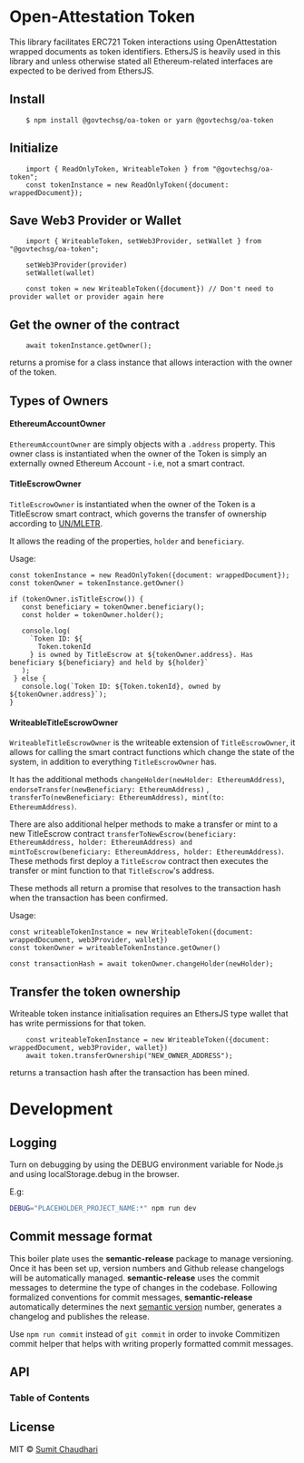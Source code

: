 # Open-Attestation Token

This library facilitates ERC721 Token interactions using OpenAttestation wrapped documents as token identifiers.
EthersJS is heavily used in this library and unless otherwise stated all Ethereum-related interfaces are expected to be derived from EthersJS.

## Install

        $ npm install @govtechsg/oa-token or yarn @govtechsg/oa-token

## Initialize

        import { ReadOnlyToken, WriteableToken } from "@govtechsg/oa-token";
        const tokenInstance = new ReadOnlyToken({document: wrappedDocument});

## Save Web3 Provider or Wallet

        import { WriteableToken, setWeb3Provider, setWallet } from "@govtechsg/oa-token";

        setWeb3Provider(provider)
        setWallet(wallet)

        const token = new WriteableToken({document}) // Don't need to provider wallet or provider again here

## Get the owner of the contract

        await tokenInstance.getOwner();

returns a promise for a class instance that allows interaction with the owner of the token.

## Types of Owners

#### EthereumAccountOwner

`EthereumAccountOwner` are simply objects with a `.address` property. This owner class is instantiated when the owner of the Token is simply an externally owned Ethereum Account - i.e, not a smart contract.

#### TitleEscrowOwner

`TitleEscrowOwner` is instantiated when the owner of the Token is a TitleEscrow smart contract, which governs the transfer of ownership according to [UN/MLETR](https://uncitral.un.org/en/texts/ecommerce/modellaw/electronic_transferable_records).

It allows the reading of the properties, `holder` and `beneficiary`.

Usage:

    const tokenInstance = new ReadOnlyToken({document: wrappedDocument});
    const tokenOwner = tokenInstance.getOwner()

    if (tokenOwner.isTitleEscrow()) {
       const beneficiary = tokenOwner.beneficiary();
       const holder = tokenOwner.holder();

       console.log(
         `Token ID: ${
           Token.tokenId
         } is owned by TitleEscrow at ${tokenOwner.address}. Has beneficiary ${beneficiary} and held by ${holder}`
       );
     } else {
       console.log(`Token ID: ${Token.tokenId}, owned by ${tokenOwner.address}`);
    }

#### WriteableTitleEscrowOwner

`WriteableTitleEscrowOwner` is the writeable extension of `TitleEscrowOwner`, it allows for calling the smart contract functions which change the state of the system, in addition to everything `TitleEscrowOwner` has.

It has the additional methods `changeHolder(newHolder: EthereumAddress)`, `endorseTransfer(newBeneficiary: EthereumAddress)` , `transferTo(newBeneficiary: EthereumAddress), mint(to: EthereumAddress)`.

There are also additional helper methods to make a transfer or mint to a new TitleEscrow contract `transferToNewEscrow(beneficiary: EthereumAddress, holder: EthereumAddress) and mintToEscrow(beneficiary: EthereumAddress, holder: EthereumAddress)`. These methods first deploy a `TitleEscrow` contract then executes the transfer or mint function to that `TitleEscrow`'s address.

These methods all return a promise that resolves to the transaction hash when the transaction has been confirmed.

Usage:

    const writeableTokenInstance = new WriteableToken({document: wrappedDocument, web3Provider, wallet})
    const tokenOwner = writeableTokenInstance.getOwner()

    const transactionHash = await tokenOwner.changeHolder(newHolder);

## Transfer the token ownership

Writeable token instance initialisation requires an EthersJS type wallet that has write permissions for that token.

        const writeableTokenInstance = new WriteableToken({document: wrappedDocument, web3Provider, wallet})
        await token.transferOwnership("NEW_OWNER_ADDRESS");

returns a transaction hash after the transaction has been mined.

# Development

## Logging

Turn on debugging by using the DEBUG environment variable for Node.js and using localStorage.debug in the browser.

E.g:

```bash
DEBUG="PLACEHOLDER_PROJECT_NAME:*" npm run dev
```

## Commit message format

This boiler plate uses the **semantic-release** package to manage versioning. Once it has been set up, version numbers and Github release changelogs will be automatically managed. **semantic-release** uses the commit messages to determine the type of changes in the codebase. Following formalized conventions for commit messages, **semantic-release** automatically determines the next [semantic version](https://semver.org) number, generates a changelog and publishes the release.

Use `npm run commit` instead of `git commit` in order to invoke Commitizen commit helper that helps with writing properly formatted commit messages.

## API

<!-- Generated by documentation.js. Update this documentation by updating the source code. -->

### Table of Contents

## License

MIT © [Sumit Chaudhari](https://github.com/sumitnitsurat)
